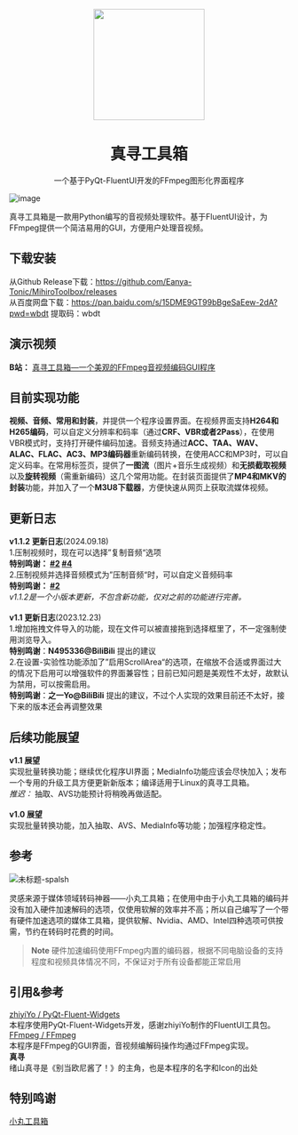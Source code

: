 <p align="center"> <img src="https://github.com/Eanya-Tonic/MihiroToolbox/blob/main/img/logo_big.png" style="width:200px;" /> </p>  <h1 align="center">真寻工具箱</h1>  <p align="center">一个基于PyQt-FluentUI开发的FFmpeg图形化界面程序 </p>

![image](https://github.com/Eanya-Tonic/MihiroToolbox/assets/74545593/d8480491-52da-4355-a5eb-bc0103d1eb31#pic_center)

真寻工具箱是一款用Python编写的音视频处理软件。基于FluentUI设计，为FFmpeg提供一个简洁易用的GUI，方便用户处理音视频。

## 下载安装
从Github Release下载：https://github.com/Eanya-Tonic/MihiroToolbox/releases
<br>
从百度网盘下载：https://pan.baidu.com/s/15DME9GT99bBgeSaEew-2dA?pwd=wbdt 提取码：wbdt

## 演示视频
**B站：**
[真寻工具箱—一个美观的FFmpeg音视频编码GUI程序](https://www.bilibili.com/video/BV1dg4y1d7F1/)

## 目前实现功能
**视频、音频、常用和封装**，并提供一个程序设置界面。在视频界面支持**H264和H265编码**，可以自定义分辨率和码率（通过**CRF、VBR或者2Pass**），在使用VBR模式时，支持打开硬件编码加速。音频支持通过**ACC、TAA、WAV、ALAC、FLAC、AC3、MP3编码器**重新编码转换，在使用ACC和MP3时，可以自定义码率。在常用标签页，提供了**一图流**（图片+音乐生成视频）和**无损截取视频**以及**旋转视频**（需重新编码）这几个常用功能。在封装页面提供了**MP4和MKV的封装**功能，并加入了一个**M3U8下载器**，方便快速从网页上获取流媒体视频。

## 更新日志
**v1.1.2 更新日志**(2024.09.18)
<br>
1.压制视频时，现在可以选择”复制音频“选项
<br>
**特别鸣谢： [#2](https://github.com/Eanya-Tonic/MihiroToolbox/issues/2) [#4](https://github.com/Eanya-Tonic/MihiroToolbox/issues/4)**
<br>
2.压制视频并选择音频模式为”压制音频“时，可以自定义音频码率
<br>
**特别鸣谢： [#2](https://github.com/Eanya-Tonic/MihiroToolbox/issues/2)**
<br>
_v1.1.2是一个小版本更新，不包含新功能，仅对之前的功能进行完善。_
<br>
<br>
**v1.1 更新日志**(2023.12.23)
<br>
1.增加拖拽文件导入的功能，现在文件可以被直接拖到选择框里了，不一定强制使用浏览导入。
<br>
**特别鸣谢**：**N495336@BiliBili** 提出的建议
<br>
2.在设置-实验性功能添加了”启用ScrollArea“的选项，在缩放不合适或界面过大的情况下启用可以增强软件的界面兼容性；目前已知问题是美观性不太好，故默认为禁用，可以按需启用。
<br>
**特别鸣谢**：**之一Yo@BiliBili** 提出的建议，不过个人实现的效果目前还不太好，接下来的版本还会再调整效果
<br>

## 后续功能展望
**v1.1 展望**
<br>
实现批量转换功能；继续优化程序UI界面；MediaInfo功能应该会尽快加入；发布一个专用的升级工具方便更新新版本；编译适用于Linux的真寻工具箱。
<br>
_推迟：_ 抽取、AVS功能预计将稍晚再做适配。
<br>
<br>
**v1.0 展望**
<br>
实现批量转换功能，加入抽取、AVS、MediaInfo等功能；加强程序稳定性。

## 参考

![未标题-spalsh](https://github.com/Eanya-Tonic/MihiroToolbox/assets/74545593/a9281e10-dc24-42d7-9547-37d2095a6240#pic_center)

灵感来源于媒体领域转码神器——小丸工具箱；在使用中由于小丸工具箱的编码并没有加入硬件加速解码的选项，仅使用软解的效率并不高；所以自己编写了一个带有硬件加速选项的媒体工具箱，提供软解、Nvidia、AMD、Intel四种选项可供按需，节约在转码时花费的时间。
> **Note**
> 硬件加速编码使用FFmpeg内置的编码器，根据不同电脑设备的支持程度和视频具体情况不同，不保证对于所有设备都能正常启用

## 引用&参考
[zhiyiYo / PyQt-Fluent-Widgets](https://github.com/zhiyiYo/PyQt-Fluent-Widgets)
<br>
本程序使用PyQt-Fluent-Widgets开发，感谢zhiyiYo制作的FluentUI工具包。
<br>
[FFmpeg / FFmpeg](https://github.com/FFmpeg/FFmpeg)
<br>
本程序是FFmpeg的GUI界面，音视频编解码操作均通过FFmpeg实现。
<br>
**真寻**
<br>
绪山真寻是《别当欧尼酱了！》的主角，也是本程序的名字和Icon的出处

## 特别鸣谢
[小丸工具箱](https://maruko.appinn.me/)

